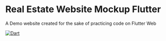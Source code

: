 
# Real Estate Website Mockup Flutter
 A Demo website created for the sake of practicing code on Flutter Web

[![Dart](https://github.com/Luismi74/Real-Estate-Website-Mockup-Flutter/actions/workflows/codeql.yml/badge.svg)](https://github.com/Luismi74/Real-Estate-Website-Mockup-Flutter/actions/workflows/codeql.yml)

